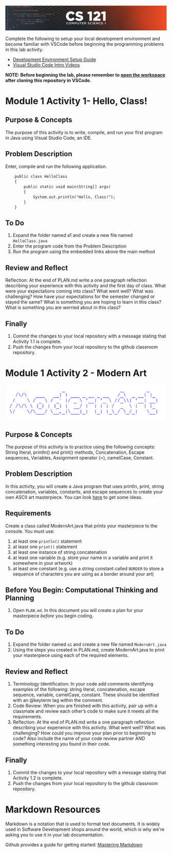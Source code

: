 ![CS121 Banner](images/CS121-BANNER.svg)

Complete the following to setup your local development environment and become familiar with VSCode before beginning the programming problems in this lab activity.  
- [Development Environment Setup Guide](https://docs.google.com/document/d/1lmjutqK5ryuidsfeICyTTFlMV7lIx5YXS0sH7s7BW0o/edit?usp=sharing)
- [Visual Studio Code Intro Videos](https://code.visualstudio.com/docs/getstarted/introvideos)

**NOTE: Before beginning the lab, please remember to [open the workspace](images/open-lab-workspace.png) after cloning this repository in VSCode.**  

# Module 1 Activity 1- Hello, Class!

## Purpose & Concepts
The purpose of this activity is to write, compile, and run your first program in Java using Visual Studio Code, an IDE.

## Problem Description
Enter, compile and run the following application.  
```
    public class HelloClass
    {  
        public static void main(String[] args)
        {
            System.out.println("Hello, Class!");
        }
    }  
```

## To Do
1. Expand the folder named a1 and create a new file named `HelloClass.java`
2. Enter the program code from the Problem Description
3. Run the program using the embedded links above the main method

## Review and Reflect
Reflection: At the end of PLAN.md write a one paragraph reflection describing your experience with this activity and the first day of class. What were your expectations coming into class? What went well? What was challenging? How have your expectations for the semester changed or stayed the same? What is something you are hoping to learn in this class? What is something you are worried about in this class?

## Finally
1. Commit the changes to your local repository with a message stating that Activity 1.1 is complete.
2. Push the changes from your local repository to the github classroom repository.

# Module 1 Activity 2 - Modern Art
![Activity1.2 Banner](images/modernArtPic.png)

## Purpose & Concepts
The purpose of this activity is to practice using the following concepts: String literal, println() and print() methods, Concatenation, Escape sequences, Variables, Assignment operator (=), camelCase, Constant.

## Problem Description
In this activity, you will create a Java program that uses println, print, string concatenation, variables, constants, and escape sequences to create your own ASCII art masterpiece. You can look [here](https://https://en.wikipedia.org/wiki/ASCII_art) to get some ideas.


## Requirements
Create a class called ModernArt.java that prints your masterpiece to the console. You must use:
   1. at least one `println()` statement
   1. at least one `print()` statement
   1. at least one instance of string concatenation
   1. at least one variable (e.g. store your name in a variable and print it somewhere in your artwork)
   1. at least one constant (e.g. use a string constant called `BORDER` to store a sequence of characters you are using as a border around your art)

## Before You Begin: Computational Thinking and Planning
1. Open `PLAN.md`.  In this document you will create a plan for your masterpiece *before* you begin coding. 

## To Do
1. Expand the folder named `a1` and create a new file named `ModernArt.java`
1. Using the steps you created in PLAN.md, create ModernArt.java to print your masterpiece using each of the required elements.

## Review and Reflect
1. Terminology Identification: In your code add comments identifying examples of the following: string literal, concatenation, escape sequence, variable, camelCase, constant. These should be identified with an @keyterm tag within the comment.
1. Code Review: When you are finished with this activity, pair up with a classmate and review each other’s code to make sure it meets all the requirements. 
1. Reflection: At the end of PLAN.md write a one paragraph reflection describing your experience with this activity. What went well? What was challenging? How could you improve your plan prior to beginning to code? Also include the name of your code review partner AND something interesting you found in their code. 

## Finally
1. Commit the changes to your local repository with a message stating that Activity 1.2 is complete.
2. Push the changes from your local repository to the github classroom repository.

# Markdown Resources
Markdown is a notation that is used to format text documents.  It is widely used in Software Development shops around the world, which is why we're asking you to use it in your lab documentation.  

Github provides a guide for getting started:  [Mastering Markdown](https://guides.github.com/features/mastering-markdown/)
